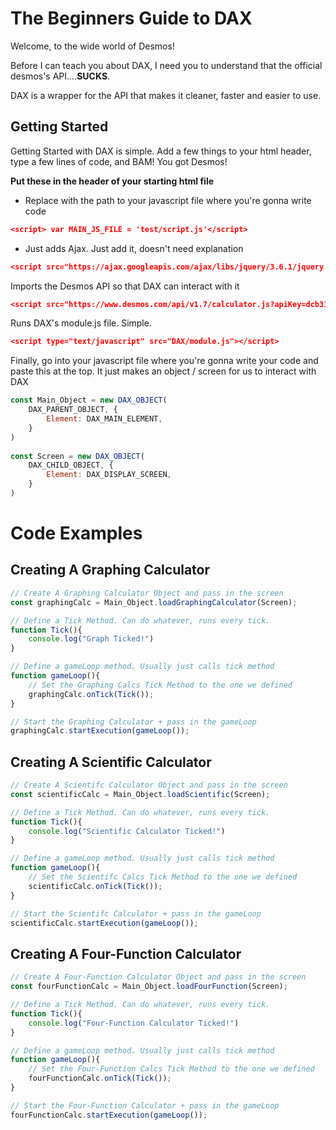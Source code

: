 # The Beginners Guide to DAX
Welcome, to the wide world of Desmos! 

Before I can teach you about DAX, I need you to understand that the official desmos's API....**SUCKS**.  

DAX is a wrapper for the API that makes it cleaner, faster and easier to use. 

## Getting Started
Getting Started with DAX is simple. Add a few things to your html header, type a few lines of code, and BAM! You got Desmos!

**Put these in the header of your starting html file**

* Replace with the path to your javascript file where you're gonna write code
```json
<script> var MAIN_JS_FILE = 'test/script.js'</script>
```
* Just adds Ajax. Just add it, doesn't need explanation 
```json
<script src="https://ajax.googleapis.com/ajax/libs/jquery/3.6.1/jquery.min.js"></script>
```
Imports the Desmos API so that DAX can interact with it
```json
<script src="https://www.desmos.com/api/v1.7/calculator.js?apiKey=dcb31709b452b1cf9dc26972add0fda6"></script>
```
Runs DAX's module.js file. Simple.
```json
<script type="text/javascript" src="DAX/module.js"></script>
```
Finally, go into your javascript file where you're gonna write your code and paste this at the top. It just makes an object / screen for us to interact with DAX
```js
const Main_Object = new DAX_OBJECT(  
    DAX_PARENT_OBJECT, {  
        Element: DAX_MAIN_ELEMENT,  
    }      
)  
  
const Screen = new DAX_OBJECT(  
    DAX_CHILD_OBJECT, {  
        Element: DAX_DISPLAY_SCREEN,  
    }  
)
```

# Code Examples
## Creating A Graphing Calculator
```js
// Create A Graphing Calculator Object and pass in the screen
const graphingCalc = Main_Object.loadGraphingCalculator(Screen);

// Define a Tick Method. Can do whatever, runs every tick.
function Tick(){  
    console.log("Graph Ticked!")  
}

// Define a gameLoop method. Usually just calls tick method
function gameLoop(){  
	// Set the Graphing Calcs Tick Method to the one we defined
    graphingCalc.onTick(Tick());
}

// Start the Graphing Calculator + pass in the gameLoop
graphingCalc.startExecution(gameLoop());
```
## Creating A Scientific Calculator
```js
// Create A Scientifc Calculator Object and pass in the screen
const scientificCalc = Main_Object.loadScientific(Screen);

// Define a Tick Method. Can do whatever, runs every tick.
function Tick(){  
    console.log("Scientific Calculator Ticked!")  
}

// Define a gameLoop method. Usually just calls tick method
function gameLoop(){  
	// Set the Scientifc Calcs Tick Method to the one we defined
    scientificCalc.onTick(Tick());
}

// Start the Scientifc Calculator + pass in the gameLoop
scientificCalc.startExecution(gameLoop());
```
## Creating A Four-Function Calculator
```js
// Create A Four-Function Calculator Object and pass in the screen
const fourFunctionCalc = Main_Object.loadFourFunction(Screen);

// Define a Tick Method. Can do whatever, runs every tick.
function Tick(){  
    console.log("Four-Function Calculator Ticked!")  
}

// Define a gameLoop method. Usually just calls tick method
function gameLoop(){  
	// Set the Four-Function Calcs Tick Method to the one we defined
    fourFunctionCalc.onTick(Tick());
}

// Start the Four-Function Calculator + pass in the gameLoop
fourFunctionCalc.startExecution(gameLoop());
```
